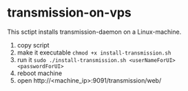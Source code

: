 # transmission-on-vps
This sctipt installs transmission-daemon  on a Linux-machine.

1. copy script
2. make it executable ```chmod +x install-transmission.sh```
3. run it ```sudo ./install-transmission.sh <userNameForUI> <passwordForUI>```
4. reboot machine
5. open http://<machine_ip>:9091/transmission/web/
